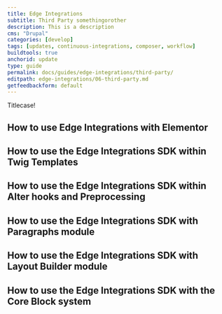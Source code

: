 ```yaml
---
title: Edge Integrations
subtitle: Third Party somethingorother
description: This is a description
cms: "Drupal"
categories: [develop]
tags: [updates, continuous-integrations, composer, workflow]
buildtools: true
anchorid: update
type: guide
permalink: docs/guides/edge-integrations/third-party/
editpath: edge-integrations/06-third-party.md
getfeedbackform: default
---
```


Titlecase!

## How to use Edge Integrations with Elementor



## How to use the Edge Integrations SDK within Twig Templates



## How to use the Edge Integrations SDK within Alter hooks and Preprocessing



## How to use the Edge Integrations SDK with Paragraphs module



## How to use the Edge Integrations SDK with Layout Builder module



## How to use the Edge Integrations SDK with the Core Block system
